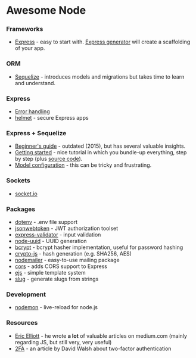 # Awesome Node

### Frameworks
- [Express](https://expressjs.com/) - easy to start with. [Express generator](https://expressjs.com/en/starter/generator.html) will create a scaffolding of your app.

### ORM
- [Sequelize](http://docs.sequelizejs.com/en/v3/) - introduces models and migrations but takes time to learn and understand.

### Express
- [Error handling](https://derickbailey.com/2014/09/06/proper-error-handling-in-expressjs-route-handlers/)
- [helmet](https://helmetjs.github.io/) - secure Express apps

### Express + Sequelize
- [Beginner's guide](http://mherman.org/blog/2015/10/22/node-postgres-sequelize/) - outdated (2015), but has several valuable insights.
- [Getting started](https://scotch.io/tutorials/getting-started-with-node-express-and-postgres-using-sequelize) - nice tutorial in which you bundle-up everything, step by step (plus [source code](https://github.com/waiyaki/postgres-express-node-tutorial)).
- [Model configuration](http://docs.sequelizejs.com/en/latest/docs/models-definition/#configuration) - this can be tricky and frustrating.

### Sockets
- [socket.io](https://socket.io/)

### Packages
- [dotenv](https://github.com/motdotla/dotenv) - .env file support
- [jsonwebtoken](https://github.com/auth0/node-jsonwebtoken) - JWT authorization toolset
- [express-validator](https://github.com/ctavan/express-validator) - input validation
- [node-uuid](https://github.com/kelektiv/node-uuid) - UUID generation
- [bcrypt](https://www.npmjs.com/package/bcrypt) - bcrypt hasher implementation, useful for password hashing
- [crypto-js](https://github.com/brix/crypto-js) - hash generation (e.g. SHA256, AES)
- [nodemailer](https://nodemailer.com/about/) - easy-to-use mailing package
- [cors](https://github.com/expressjs/cors) - adds CORS support to Express
- [ejs](https://github.com/mde/ejs) - simple template system
- [slug](https://github.com/dodo/node-slug) - generate slugs from strings

### Development
- [nodemon](https://nodemon.io/) - live-reload for node.js

### Resources
- [Eric Elliott](https://medium.com/@_ericelliott) - he wrote **a lot** of valuable articles on medium.com (mainly regarding JS, but still very, very useful)
- [2FA](https://davidwalsh.name/2fa) - an article by David Walsh about two-factor authentication
